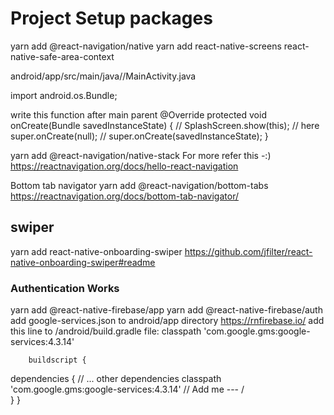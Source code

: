 # Project Setup packages
yarn add @react-navigation/native
yarn add react-native-screens react-native-safe-area-context

android/app/src/main/java/<your package name>/MainActivity.java

import android.os.Bundle;

write this function after main parent
  @Override
  protected void onCreate(Bundle savedInstanceState) {
      // SplashScreen.show(this);  // here
      super.onCreate(null);
      // super.onCreate(savedInstanceState);
  }

yarn add @react-navigation/native-stack
For more refer this -:) https://reactnavigation.org/docs/hello-react-navigation

Bottom tab navigator
yarn add @react-navigation/bottom-tabs
https://reactnavigation.org/docs/bottom-tab-navigator/

## swiper
yarn add react-native-onboarding-swiper
https://github.com/jfilter/react-native-onboarding-swiper#readme






### Authentication Works
yarn add @react-native-firebase/app
yarn add @react-native-firebase/auth
add google-services.json to android/app directory
https://rnfirebase.io/
add this line to  /android/build.gradle file:
        classpath 'com.google.gms:google-services:4.3.14'
        
        buildscript {
  dependencies {
    // ... other dependencies
    classpath 'com.google.gms:google-services:4.3.14'
    // Add me --- /\
  }
}

